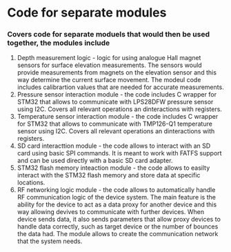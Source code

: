 # Code for separate modules<br>
### Covers code for separate moduels that would then be used together, the modules include<br>
1. Depth measurement logic - logic for using analogue Hall magnet sensors for surface elevation measurements. The sensors would provide measurements from magnets on the elevation sensor and this way determine the current surface movement. The modeul code includes calibrartion values that are needed for accurate measurements.<br>
2. Pressure sensor interaction module - the code includes C wrapper for STM32 that allows to communicate with LPS28DFW pressure sensor using I2C. Covers all relevant operations an dinteractions with registers.<br>
3. Temperature sensor interaction module - the code includes C wrapper for STM32 that allows to communicate with TMP126-Q1 temperature sensor using I2C. Covers all relevant operations an dinteractions with registers.<br>
4. SD card interacttion module - the code allows to interact with an SD card using basic SPI commands. It is meant to work with FATFS support and can be used directly with a basic SD card adapter.<br>
5. STM32 flash memory inteaction module - the code allows to easilty interact with the STM32 flash memory and store data at specific locations.<br>
6. RF networking logic module - the code allows to automatically handle RF communication logic of the device system. The main feature is the ability for the device to act as a data proxy for another device and this way allowing devives to communicate with further devices. When device sends data, it also sends parameters that allow proxy devices to handle data correctly, such as target device or the number of bounces the data had. The module allows to create the communication network that the system needs.<br>


